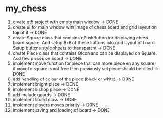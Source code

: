 # my_chess

1.  create qt5 project with empty main window -> DONE
2.  create ui for main window with image of chess board and grid layout on top of it -> DONE
3.  create Square class that contains qPushButton for displaying chess board square. And setup 8x8 of these buttons into grid layout of board. Setup buttons style sheets to thansparent -> DONE
4.  create Piece class that contains QIcon and can be displayed on Square. Add few pieces on board -> DONE
5.  implement move function for piece that can move piece on any square. if moveTo square is not free then previously set piece should be killed -> DONE
6.  add handling of colour of the piece (black or white) -> DONE
7.  implement knight piece -> DONE
8.  implement bishop piece -> DONE
9.  add include guards -> DONE
10. implement board class -> DONE
11. implement players moves priority -> DONE
12. implement saving and loading of board -> DONE
